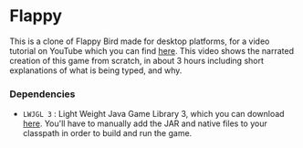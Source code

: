# Flappy

This is a clone of Flappy Bird made for desktop platforms, for a video tutorial on YouTube which you can find [here](http://youtu.be/527bR2JHSR0). This video shows the narrated creation of this game from scratch, in about 3 hours including short explanations of what is being typed, and why.

### Dependencies
* `LWJGL 3` : Light Weight Java Game Library 3, which you can download [here](http://www.lwjgl.org/download). You'll have to manually add the JAR and native files to your classpath in order to build and run the game.